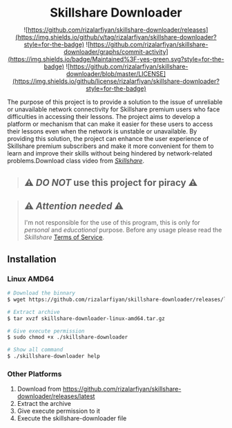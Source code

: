 <div align="center">

  <h1 style="margin-bottom:0">Skillshare Downloader</h1>

![https://github.com/rizalarfiyan/skillshare-downloader/releases](https://img.shields.io/github/v/tag/rizalarfiyan/skillshare-downloader?style=for-the-badge)
![https://github.com/rizalarfiyan/skillshare-downloader/graphs/commit-activity](https://img.shields.io/badge/Maintained%3F-yes-green.svg?style=for-the-badge)
![https://github.com/rizalarfiyan/skillshare-downloader/blob/master/LICENSE](https://img.shields.io/github/license/rizalarfiyan/skillshare-downloader?style=for-the-badge)

</div>

The purpose of this project is to provide a solution to the issue of unreliable or unavailable network connectivity for Skillshare premium users who face difficulties in accessing their lessons. The project aims to develop a platform or mechanism that can make it easier for these users to access their lessons even when the network is unstable or unavailable. By providing this solution, the project can enhance the user experience of Skillshare premium subscribers and make it more convenient for them to learn and improve their skills without being hindered by network-related problems.Download class video from [*Skillshare*](https://www.skillshare.com/).

> ## ⚠ *DO NOT* use this project for piracy ⚠

> ## ⚠ *Attention needed* ⚠ 
> I'm not responsible for the use of this program, this is only for *personal* and *educational* purpose.
> Before any usage please read the *Skillshare* [Terms of Service](https://skillshare.com/terms).

## Installation
### Linux AMD64

```bash
# Download the binnary
$ wget https://github.com/rizalarfiyan/skillshare-downloader/releases/latest/download/skillshare-downloader-linux-amd64.tar.gz

# Extract archive
$ tar xvzf skillshare-downloader-linux-amd64.tar.gz

# Give execute permission
$ sudo chmod +x ./skillshare-downloader

# Show all command
$ ./skillshare-downloader help 
```

### Other Platforms
1. Download from https://github.com/rizalarfiyan/skillshare-downloader/releases/latest
2. Extract the archive
3. Give execute permission to it
4. Execute the skillshare-downloader file

